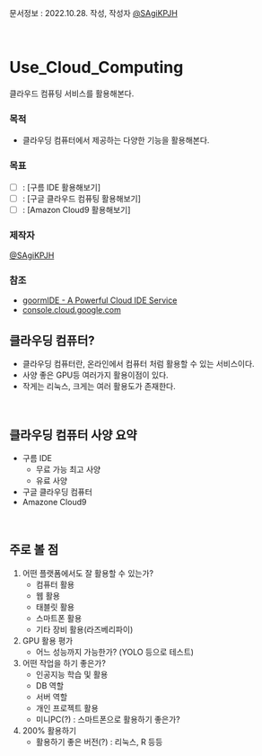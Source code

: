 문서정보 : 2022.10.28. 작성, 작성자 [@SAgiKPJH](https://github.com/SAgiKPJH)

<br>

# Use_Cloud_Computing
클라우드 컴퓨팅 서비스를 활용해본다.

### 목적
- 클라우딩 컴퓨터에서 제공하는 다양한 기능을 활용해본다.

### 목표
- [ ] : [구름 IDE 활용해보기]
- [ ] : [구글 클라우드 컴퓨팅 활용해보기]
- [ ] : [Amazon Cloud9 활용해보기]

### 제작자
[@SAgiKPJH](https://github.com/SAgiKPJH)

### 참조

- [goormIDE - A Powerful Cloud IDE Service](https://ide.goorm.io/)
- [console.cloud.google.com](https://console.cloud.google.com/welcome?project=our-sign-317215)


## 클라우딩 컴퓨터?
- 클라우딩 컴퓨터란, 온라인에서 컴퓨터 처럼 활용할 수 있는 서비스이다.
- 사양 좋은 GPU등 여러가지 활용이점이 있다.
- 작게는 리눅스, 크게는 여러 활용도가 존재한다.

<br>

## 클라우딩 컴퓨터 사양 요약

- 구름 IDE
  - 무료 가능 최고 사양
  - 유료 사양
- 구글 클라우딩 컴퓨터
- Amazone Cloud9

<br>

## 주로 볼 점

1. 어떤 플랫폼에서도 잘 활용할 수 있는가?
   - 컴퓨터 활용
   - 웹 활용
   - 태블릿 활용
   - 스마트폰 활용
   - 기타 장비 활용(라즈베리파이)
2. GPU 활용 평가
   - 어느 성능까지 가능한가? (YOLO 등으로 테스트)   
3. 어떤 작업을 하기 좋은가?
   - 인공지능 학습 및 활용
   - DB 역할
   - 서버 역할
   - 개인 프로젝트 활용
   - 미니PC(?) : 스마트폰으로 활용하기 좋은가?
4. 200% 활용하기
   - 활용하기 좋은 버전(?) : 리눅스, R 등등
